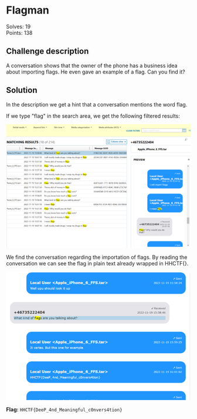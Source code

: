 # Flagman

Solves: 19 <br/> Points: 138

## Challenge description

A conversation shows that the owner of the phone has a business idea about importing flags. He even gave an example of a flag. Can you find it?

## Solution

In the description we get a hint that a conversation mentions the word flag.

If we type "flag" in the search area, we get the following filtered results:

![Filtered on word flags](../img/flagman_1.png)

We find the conversation regarding the importation of flags. By reading the conversation we can see the flag in plain text already wrapped in HHCTF{}.

![Flag in plain text](../img/flagman_2.png)

**Flag:** `HHCTF{DeeP_4nd_Meaningful_c0nvers4tion}`